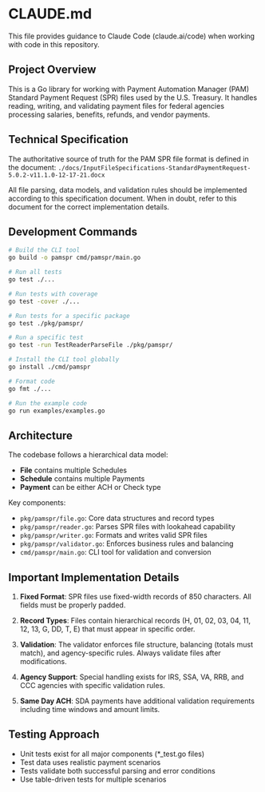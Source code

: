 # CLAUDE.md

This file provides guidance to Claude Code (claude.ai/code) when working with code in this repository.

## Project Overview

This is a Go library for working with Payment Automation Manager (PAM) Standard Payment Request (SPR) files used by the U.S. Treasury. It handles reading, writing, and validating payment files for federal agencies processing salaries, benefits, refunds, and vendor payments.

## Technical Specification

The authoritative source of truth for the PAM SPR file format is defined in the document:
`./docs/InputFileSpecifications-StandardPaymentRequest-5.0.2-v11.1.0-12-17-21.docx`

All file parsing, data models, and validation rules should be implemented according to this specification document. When in doubt, refer to this document for the correct implementation details.

## Development Commands

```bash
# Build the CLI tool
go build -o pamspr cmd/pamspr/main.go

# Run all tests
go test ./...

# Run tests with coverage
go test -cover ./...

# Run tests for a specific package
go test ./pkg/pamspr/

# Run a specific test
go test -run TestReaderParseFile ./pkg/pamspr/

# Install the CLI tool globally
go install ./cmd/pamspr

# Format code
go fmt ./...

# Run the example code
go run examples/examples.go
```

## Architecture

The codebase follows a hierarchical data model:
- **File** contains multiple Schedules
- **Schedule** contains multiple Payments  
- **Payment** can be either ACH or Check type

Key components:
- `pkg/pamspr/file.go`: Core data structures and record types
- `pkg/pamspr/reader.go`: Parses SPR files with lookahead capability
- `pkg/pamspr/writer.go`: Formats and writes valid SPR files
- `pkg/pamspr/validator.go`: Enforces business rules and balancing
- `cmd/pamspr/main.go`: CLI tool for validation and conversion

## Important Implementation Details

1. **Fixed Format**: SPR files use fixed-width records of 850 characters. All fields must be properly padded.

2. **Record Types**: Files contain hierarchical records (H, 01, 02, 03, 04, 11, 12, 13, G, DD, T, E) that must appear in specific order.

3. **Validation**: The validator enforces file structure, balancing (totals must match), and agency-specific rules. Always validate files after modifications.

4. **Agency Support**: Special handling exists for IRS, SSA, VA, RRB, and CCC agencies with specific validation rules.

5. **Same Day ACH**: SDA payments have additional validation requirements including time windows and amount limits.

## Testing Approach

- Unit tests exist for all major components (*_test.go files)
- Test data uses realistic payment scenarios
- Tests validate both successful parsing and error conditions
- Use table-driven tests for multiple scenarios